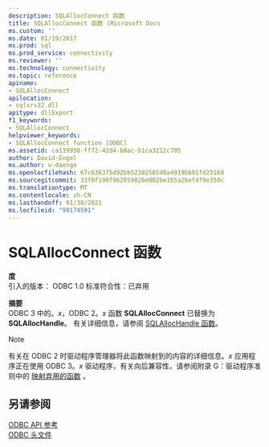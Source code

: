 ```yaml
---
description: SQLAllocConnect 函数
title: SQLAllocConnect 函数 |Microsoft Docs
ms.custom: ''
ms.date: 01/19/2017
ms.prod: sql
ms.prod_service: connectivity
ms.reviewer: ''
ms.technology: connectivity
ms.topic: reference
apiname:
- SQLAllocConnect
apilocation:
- sqlsrv32.dll
apitype: dllExport
f1_keywords:
- SQLAllocConnect
helpviewer_keywords:
- SQLAllocConnect function [ODBC]
ms.assetid: ca119958-ff72-42d4-b0ac-b1ca3212c705
author: David-Engel
ms.author: v-daenge
ms.openlocfilehash: 67c636375d92bb5238258548a4919b691fd25168
ms.sourcegitcommit: 33f0f190f962059826e002be165a2bef4f9e350c
ms.translationtype: MT
ms.contentlocale: zh-CN
ms.lasthandoff: 01/30/2021
ms.locfileid: "99174591"
---
```

# <a name="sqlallocconnect-function"></a>SQLAllocConnect 函数
**度**  
 引入的版本： ODBC 1.0 标准符合性：已弃用  
  
 **摘要**  
 ODBC 3 中的。*x*，ODBC 2。*x* 函数 **SQLAllocConnect** 已替换为 **SQLAllocHandle**。 有关详细信息，请参阅 [SQLAllocHandle 函数](../../../odbc/reference/syntax/sqlallochandle-function.md)。  
  
> [!NOTE]  
>  有关在 ODBC 2 时驱动程序管理器将此函数映射到的内容的详细信息。*x* 应用程序正在使用 ODBC 3。*x* 驱动程序，有关向后兼容性，请参阅附录 G：驱动程序准则中的 [映射弃用的函数](../../../odbc/reference/appendixes/mapping-deprecated-functions.md) 。  
  
## <a name="see-also"></a>另请参阅  
 [ODBC API 参考](../../../odbc/reference/syntax/odbc-api-reference.md)   
 [ODBC 头文件](../../../odbc/reference/install/odbc-header-files.md)
